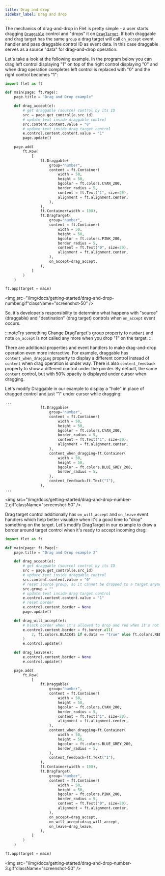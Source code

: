 ```yaml
---
title: Drag and drop
sidebar_label: Drag and drop
---
```


The mechanics of drag-and-drop in Flet is pretty simple - a user starts dragging [`Draggable`](/docs/controls/draggable) control and "drops" it on [`DragTarget`](/docs/controls/dragtarget). If both draggable and drag target has the same `group` a drag target will call `on_accept` event handler and pass draggable control ID as event data. In this case draggable serves as a source "data" for drag-and-drop operation.

Let's take a look at the following example. In the program below you can drag left control displaying "1" on top of the right control displaying "0" and when drag operation completes left control is replaced with "0" and the right control becomes "1":

```python
import flet as ft

def main(page: ft.Page):
    page.title = "Drag and Drop example"

    def drag_accept(e):
        # get draggable (source) control by its ID
        src = page.get_control(e.src_id)
        # update text inside draggable control
        src.content.content.value = "0"
        # update text inside drag target control
        e.control.content.content.value = "1"
        page.update()

    page.add(
        ft.Row(
            [
                ft.Draggable(
                    group="number",
                    content = ft.Container(
                        width = 50,
                        height = 50,
                        bgcolor = ft.colors.CYAN_200,
                        border_radius = 5,
                        content = ft.Text("1", size=20),
                        alignment = ft.alignment.center,
                    ),
                ),
                ft.Container(width = 100),
                ft.DragTarget(
                    group="number",
                    content = ft.Container(
                        width = 50,
                        height = 50,
                        bgcolor = ft.colors.PINK_200,
                        border_radius = 5,
                        content = ft.Text("0", size=20),
                        alignment = ft.alignment.center,
                    ),
                    on_accept=drag_accept,
                ),
            ]
        )
    )

ft.app(target = main)
```

<img src="/img/docs/getting-started/drag-and-drop-number.gif"className="screenshot-50" />

So, it's developer's responsibility to determine what happens with "source" (draggable) and "destination" (drag target) controls when `on_accept` event occurs.

:::noteTry something
Change DragTarget's group property to `number1` and note `on_accept` is not called any more when you drop "1" on the target.
:::

There are additional properties and event handlers to make drag-and-drop operation even more interactive. For example, draggable has `content_when_dragging` property to display a different control instead of `content` when drag operation is under way. There is also `content_feedback` property to show a different control under the pointer. By default, the same `content` control, but with 50% opacity is displayed under cursor when dragging.

Let's modify Draggable in our example to display a "hole" in place of dragged control and just "1" under cursor while dragging:

```python
...
                ft.Draggable(
                    group="number",
                    content = ft.Container(
                        width = 50,
                        height = 50,
                        bgcolor = ft.colors.CYAN_200,
                        border_radius = 5,
                        content = ft.Text("1", size=20),
                        alignment = ft.alignment.center,
                    ),
                    content_when_dragging=ft.Container(
                        width = 50,
                        height = 50,
                        bgcolor = ft.colors.BLUE_GREY_200,
                        border_radius = 5,
                    ),
                    content_feedback=ft.Text("1"),
                ),
...
```

<img src="/img/docs/getting-started/drag-and-drop-number-2.gif"className="screenshot-50" />

Drag target control additionally has `on_will_accept` and `on_leave` event handlers which help better visualize when it's a good time to "drop" something on the target. Let's modify DragTarget in our example to draw a border around target control when it's ready to accept incoming drag:

```python
import flet as ft

def main(page: ft.Page):
    page.title = "Drag and Drop example 2"

    def drag_accept(e):
        # get draggable (source) control by its ID
        src = page.get_control(e.src_id)
        # update text inside draggable control
        src.content.content.value = "0"
        # reset source group, so it cannot be dropped to a target anymore
        src.group = ""
        # update text inside drag target control
        e.control.content.content.value = "1"
        # reset border
        e.control.content.border = None
        page.update()

    def drag_will_accept(e):
        # black border when it's allowed to drop and red when it's not
        e.control.content.border = ft.border.all(
            2, ft.colors.BLACK45 if e.data == "true" else ft.colors.RED
        )
        e.control.update()

    def drag_leave(e):
        e.control.content.border = None
        e.control.update()

    page.add(
        ft.Row(
            [
                ft.Draggable(
                    group="number",
                    content = ft.Container(
                        width = 50,
                        height = 50,
                        bgcolor = ft.colors.CYAN_200,
                        border_radius = 5,
                        content = ft.Text("1", size=20),
                        alignment = ft.alignment.center,
                    ),
                    content_when_dragging=ft.Container(
                        width = 50,
                        height = 50,
                        bgcolor = ft.colors.BLUE_GREY_200,
                        border_radius = 5,
                    ),
                    content_feedback=ft.Text("1"),
                ),
                ft.Container(width = 100),
                ft.DragTarget(
                    group="number",
                    content = ft.Container(
                        width = 50,
                        height = 50,
                        bgcolor = ft.colors.PINK_200,
                        border_radius = 5,
                        content = ft.Text("0", size=20),
                        alignment = ft.alignment.center,
                    ),
                    on_accept=drag_accept,
                    on_will_accept=drag_will_accept,
                    on_leave=drag_leave,
                ),
            ]
        )
    )

ft.app(target = main)
```

<img src="/img/docs/getting-started/drag-and-drop-number-3.gif"className="screenshot-50" />
